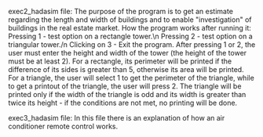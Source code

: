 exec2_hadasim file:
The purpose of the program is to get an estimate regarding the length and width of buildings and to enable "investigation" of buildings in the real estate market.
How the program works after running it:
Pressing 1 - test option on a rectangle tower.\n
Pressing 2 - test option on a triangular tower./n
Clicking on 3 - Exit the program.
After pressing 1 or 2, the user must enter the height and width of the tower (the height of the tower must be at least 2).
For a rectangle, its perimeter will be printed if the difference of its sides is greater than 5, otherwise its area will be printed.
For a triangle, the user will select 1 to get the perimeter of the triangle, while to get a printout of the triangle, the user will press 2.
The triangle will be printed only if the width of the triangle is odd and its width is greater than twice its height - if the conditions are not met, no printing will be done.

exec3_hadasim file:
In this file there is an explanation of how an air conditioner remote control works.
